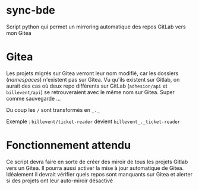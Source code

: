 # sync-bde

Script python qui permet un mirroring automatique des repos GitLab vers mon Gitea

# Gitea
Les projets migrés sur Gitea verront leur nom modifié, car les dossiers (*namespaces*)
n'existent pas sur Gitea. Vu qu'ils existent sur Gitlab,
on aurait des cas où deux repo différents sur GitLab (`adhesion/api` et `billevent/api`)
se retrouveraient avec le même nom sur Gitea. Super comme sauvegarde ...

Du coup les `/` sont transformés en `_._`

Exemple :
`billevent/ticket-reader` devient `billevent_._ticket-reader`

# Fonctionnement attendu
Ce script devra faire en sorte de créer des miroir de tous les projets Gitlab vers un Gitea.
Il pourra aussi activer la mise à jour automatique de Gitea.
Idéalement il devrait vérifier quels repos sont manquants sur Gitea et alerter si des
projets ont leur auto-miroir désactivé
